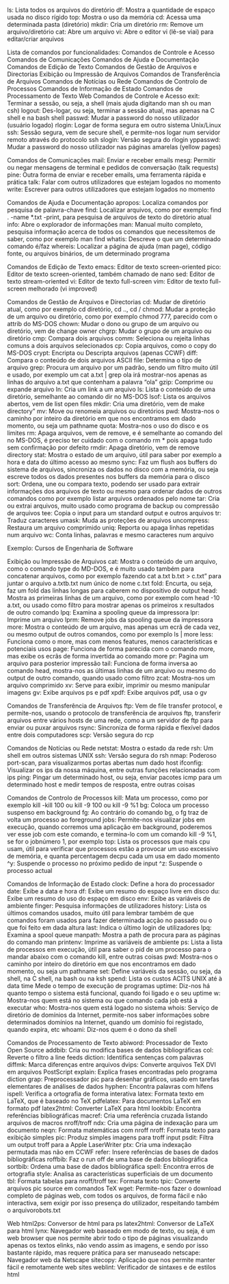 ls: Lista todos os arquivos do diretório
df: Mostra a quantidade de espaço usada no disco rígido
top: Mostra o uso da memória
cd: Acessa uma determinada pasta (diretório)
mkdir: Cria um diretório
rm: Remove um arquivo/diretório
cat: Abre um arquivo
vi: Abre o editor vi (lê-se viai) para editar/criar arquivos


Lista de comandos por funcionalidades:
Comandos de Controle e Acesso
Comandos de Comunicações
Comandos de Ajuda e Documentação
Comandos de Edição de Texto
Comandos de Gestão de Arquivos e Directorias
Exibição ou Impressão de Arquivos
Comandos de Transferência de Arquivos
Comandos de Notícias ou Rede
Comandos de Controlo de Processos
Comandos de Informação de Estado
Comandos de Processamento de Texto
Web
Comandos de Controle e Acesso
exit: Terminar a sessão, ou seja, a shell (mais ajuda digitando man sh ou man csh)
logout: Des-logar, ou seja, terminar a sessão atual, mas apenas na C shell e na bash shell
passwd: Mudar a password do nosso utilizador (usuário logado)
rlogin: Logar de forma segura em outro sistema Unix/Linux
ssh: Sessão segura, vem de secure shell, e permite-nos logar num servidor remoto através do protocolo ssh
slogin: Versão segura do rlogin
yppasswd: Mudar a password do nosso utilizador nas páginas amarelas (yellow pages)


Comandos de Comunicações
mail: Enviar e receber emails
mesg: Permitir ou negar mensagens de terminal e pedidos de conversação (talk requests)
pine: Outra forma de enviar e receber emails, uma ferramenta rápida e prática
talk: Falar com outros utilizadores que estejam logados no momento
write: Escrever para outros utilizadores que estejam logados no momento


Comandos de Ajuda e Documentação
apropos: Localiza comandos por pesquisa de palavra-chave
find: Localizar arquivos, como por exemplo: find . -name *.txt -print, para pesquisa de arquivos de texto do diretório atual
info: Abre o explorador de informações
man: Manual muito completo, pesquisa informação acerca de todos os comandos que necessitemos de saber, como por exemplo man find
whatis: Descreve o que um determinado comando é/faz
whereis: Localizar a página de ajuda (man page), código fonte, ou arquivos binários, de um determinado programa


Comandos de Edição de Texto
emacs: Editor de texto screen-oriented
pico: Editor de texto screen-oriented, também chamado de nano
sed: Editor de texto stream-oriented
vi: Editor de texto full-screen
vim: Editor de texto full-screen melhorado (vi improved)


Comandos de Gestão de Arquivos e Directorias
cd: Mudar de diretório atual, como por exemplo cd diretório, cd .., cd /
chmod: Mudar a proteção de um arquivo ou diretório, como por exemplo chmod 777, parecido com o attrib do MS-DOS
chown: Mudar o dono ou grupo de um arquivo ou diretório, vem de change owner
chgrp: Mudar o grupo de um arquivo ou diretório
cmp: Compara dois arquivos
comm: Seleciona ou rejeita linhas comuns a dois arquivos selecionados
cp: Copia arquivos, como o copy do MS-DOS
crypt: Encripta ou Descripta arquivos (apenas CCWF)
diff: Compara o conteúdo de dois arquivos ASCII
file: Determina o tipo de arquivo
grep: Procura um arquivo por um padrão, sendo um filtro muito útil e usado, por exemplo um cat a.txt | grep ola irá mostrar-nos apenas as linhas do arquivo a.txt que contenham a palavra “ola”
gzip: Comprime ou expande arquivo
ln: Cria um link a um arquivo
ls: Lista o conteúdo de uma diretório, semelhante ao comando dir no MS-DOS
lsof: Lista os arquivos abertos, vem de list open files
mkdir: Cria uma diretório, vem de make directory”
mv: Move ou renomeia arquivos ou diretórios
pwd: Mostra-nos o caminho por inteiro da diretório em que nos encontramos em dado momento, ou seja um pathname
quota: Mostra-nos o uso do disco e os limites
rm: Apaga arquivos, vem de remove, e é semelhante ao comando del no MS-DOS, é preciso ter cuidado com o comando rm * pois apaga tudo sem confirmação por defeito
rmdir: Apaga diretório, vem de remove directory
stat: Mostra o estado de um arquivo, útil para saber por exemplo a hora e data do último acesso ao mesmo
sync: Faz um flush aos buffers do sistema de arquivos, sincroniza os dados no disco com a memória, ou seja escreve todos os dados presentes nos buffers da memória para o disco
sort: Ordena, une ou compara texto, podendo ser usado para extrair informações dos arquivos de texto ou mesmo para ordenar dados de outros comandos como por exemplo listar arquivos ordenados pelo nome
tar: Cria ou extrai arquivos, muito usado como programa de backup ou compressão de arquivos
tee: Copia o input para um standard output e outros arquivos
tr: Traduz caracteres
umask: Muda as proteções de arquivos
uncompress: Restaura um arquivo comprimido
uniq: Reporta ou apaga linhas repetidas num arquivo
wc: Conta linhas, palavras e mesmo caracteres num arquivo


Exemplo: Cursos de Engenharia de Software

Exibição ou Impressão de Arquivos
cat: Mostra o conteúdo de um arquivo, como o comando type do MD-DOS, e é muito usado também para concatenar arquivos, como por exemplo fazendo cat a.txt b.txt > c.txt” para juntar o arquivo a.txtb.txt num único de nome c.txt
fold: Encurta, ou seja, faz um fold das linhas longas para caberem no dispositivo de output
head: Mostra as primeiras linhas de um arquivo, como por exemplo com head -10 a.txt, ou usado como filtro para mostrar apenas os primeiros x resultados de outro comando
lpq: Examina a spooling queue da impressora
lpr: Imprime um arquivo
lprm: Remove jobs da spooling queue da impressora
more: Mostra o conteúdo de um arquivo, mas apenas um ecrã de cada vez, ou mesmo output de outros comandos, como por exemplo ls | more
less: Funciona como o more, mas com menos features, menos características e potenciais usos
page: Funciona de forma parecida com o comando more, mas exibe os ecrãs de forma invertida ao comando more
pr: Pagina um arquivo para posterior impressão
tail: Funciona de forma inversa ao comando head, mostra-nos as últimas linhas de um arquivo ou mesmo do output de outro comando, quando usado como filtro
zcat: Mostra-nos um arquivo comprimido
xv: Serve para exibir, imprimir ou mesmo manipular imagens
gv: Exibe arquivos ps e pdf
xpdf: Exibe arquivos pdf, usa o gv


Comandos de Transferência de Arquivos
ftp: Vem de file transfer protocol, e permite-nos, usando o protocolo de transferência de arquivos ftp, transferir arquivos entre vários hosts de uma rede, como a um servidor de ftp para enviar ou puxar arquivos
rsync: Sincroniza de forma rápida e flexível dados entre dois computadores
scp: Versão segura do rcp


Comandos de Notícias ou Rede
netstat: Mostra o estado da rede
rsh: Um shell em outros sistemas UNIX
ssh: Versão segura do rsh
nmap: Poderoso port-scan, para visualizarmos portas abertas num dado host
ifconfig: Visualizar os ips da nossa máquina, entre outras funções relacionadas com ips
ping: Pingar um determinado host, ou seja, enviar pacotes icmp para um determinado host e medir tempos de resposta, entre outras coisas


Comandos de Controlo de Processos
kill: Mata um processo, como por exemplo kill -kill 100 ou kill -9 100 ou kill -9 %1
bg: Coloca um processo suspenso em background
fg: Ao contrário do comando bg, o fg traz de volta um processo ao foreground
jobs: Permite-nos visualizar jobs em execução, quando corremos uma aplicação em background, poderemos ver esse job com este comando, e termina-lo com um comando kill -9 %1, se for o jobnúmero 1, por exemplo
top: Lista os processos que mais cpu usam, útil para verificar que processos estão a provocar um uso excessivo de memória, e quanta percentagem decpu cada um usa em dado momento
^y: Suspende o processo no próximo pedido de input
^z: Suspende o processo actual


Comandos de Informação de Estado
clock: Define a hora do processador
date: Exibe a data e hora
df: Exibe um resumo do espaço livre em disco
du: Exibe um resumo do uso do espaço em disco
env: Exibe as variáveis de ambiente
finger: Pesquisa informações de utilizadores
history: Lista os últimos comandos usados, muito útil para lembrar também de que comandos foram usados para fazer determinada acção no passado ou o que foi feito em dada altura
last: Indica o último login de utilizadores
lpq: Examina a spool queue
manpath: Mostra a path de procura para as páginas do comando man
printenv: Imprime as variáveis de ambiente
ps: Lista a lista de processos em execução, útil para saber o pid de um processo para o mandar abaixo com o comando kill, entre outras coisas
pwd: Mostra-nos o caminho por inteiro do diretório em que nos encontramos em dado momento, ou seja um pathname
set: Define variáveis da sessão, ou seja, da shell, na C shell, na bash ou na ksh
spend: Lista os custos ACITS UNIX até à data
time Mede o tempo de execução de programas
uptime: Diz-nos há quanto tempo o sistema está funcional, quando foi ligado e o seu uptime
w: Mostra-nos quem está no sistema ou que comando cada job está a executar
who: Mostra-nos quem está logado no sistema
whois: Serviço de diretório de domínios da Internet, permite-nos saber informações sobre determinados domínios na Internet, quando um domínio foi registado, quando expira, etc
whoami: Diz-nos quem é o dono da shell


Comandos de Processamento de Texto
abiword: Processador de Texto Open Source
addbib: Cria ou modifica bases de dados bibliográficas
col: Reverte o filtro a line feeds
diction: Identifica sentenças com palavras
diffmk: Marca diferenças entre arquivos
dvips: Converte arquivos TeX DVI em arquivos PostScript
explain: Explica frases encontradas pelo programa diction
grap: Preprocessador pic para desenhar gráficos, usado em tarefas elementares de análises de dados
hyphen: Encontra palavras com hífens
ispell: Verifica a ortografia de forma interativa
latex: Formata texto em LaTeX, que é baseado no TeX
pdfelatex: Para documentos LaTeX em formato pdf
latex2html: Converter LaTeX para html
lookbib: Encontra referências bibliográficas
macref: Cria uma referência cruzada listando arquivos de macros nroff/troff
ndx: Cria uma página de indexação para um documento
neqn: Formata matemáticas com nroff
nroff: Formata texto para exibição simples
pic: Produz simples imagens para troff input
psdit: Filtra um output troff para a Apple LaserWriter
ptx: Cria uma indexação permutada mas não em CCWF
refer: Insere referências de bases de dados bibliográficas
roffbib: Faz o run off de uma base de dados bibliográfica
sortbib: Ordena uma base de dados bibliográfica
spell: Encontra erros de ortografia
style: Analisa as características superficiais de um documento
tbl: Formata tabelas para nroff/troff
tex: Formata texto
tpic: Converte arquivos pic source em comandos TeX
wget: Permite-nos fazer o download completo de páginas web, com todos os arquivos, de forma fácil e não interactiva, sem exigir por isso presença do utilizador, respeitando também o arquivorobots.txt


Web
html2ps: Conversor de html para ps
latex2html: Conversor de LaTeX para html
lynx: Navegador web baseado em modo de texto, ou seja, é um web browser que nos permite abrir todo o tipo de páginas visualizando apenas os textos elinks, não vendo assim as imagens, e sendo por isso bastante rápido, mas requere prática para ser manuseado
netscape: Navegador web da Netscape
sitecopy: Aplicação que nos permite manter fácil e remotamente web sites
weblint: Verificador de sintaxes e de estilos html
